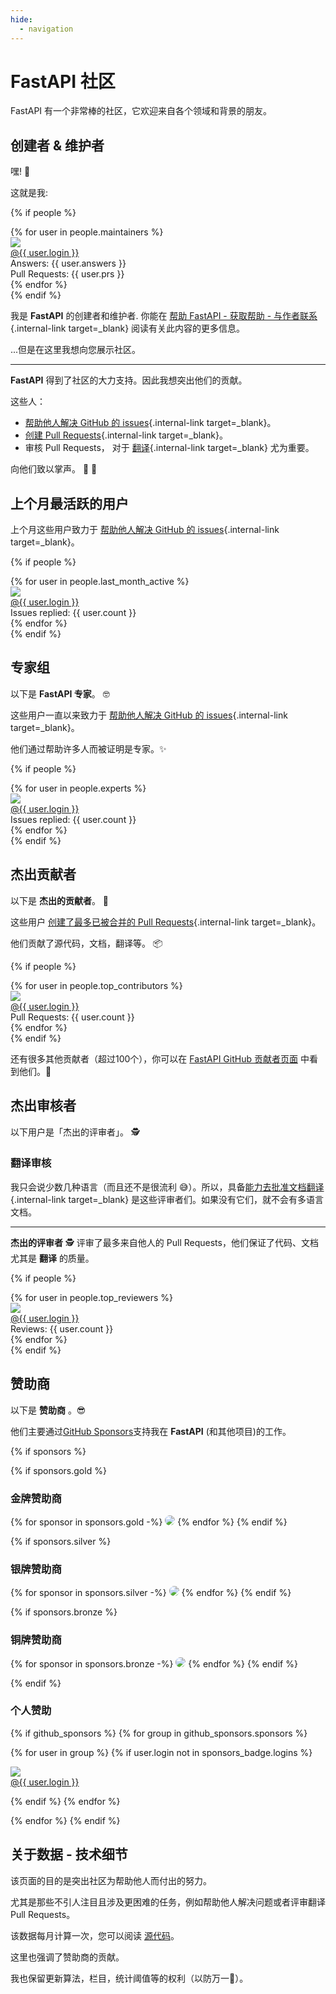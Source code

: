 ```yaml
---
hide:
  - navigation
---
```


# FastAPI 社区

FastAPI 有一个非常棒的社区，它欢迎来自各个领域和背景的朋友。

## 创建者 & 维护者

嘿! 👋

这就是我:

{% if people %}
<div class="user-list user-list-center">
{% for user in people.maintainers %}

<div class="user"><a href="{{ user.url }}" target="_blank"><div class="avatar-wrapper"><img src="{{ user.avatarUrl }}"/></div><div class="title">@{{ user.login }}</div></a> <div class="count">Answers: {{ user.answers }}</div><div class="count">Pull Requests: {{ user.prs }}</div></div>
{% endfor %}

</div>
{% endif %}

我是 **FastAPI** 的创建者和维护者. 你能在 [帮助 FastAPI - 获取帮助 - 与作者联系](help-fastapi.md#_2){.internal-link target=_blank} 阅读有关此内容的更多信息。

...但是在这里我想向您展示社区。

---

**FastAPI** 得到了社区的大力支持。因此我想突出他们的贡献。

这些人：

* [帮助他人解决 GitHub 的 issues](help-fastapi.md#github_1){.internal-link target=_blank}。
* [创建 Pull Requests](help-fastapi.md#pr){.internal-link target=_blank}。
* 审核 Pull Requests， 对于 [翻译](contributing.md#_8){.internal-link target=_blank} 尤为重要。

向他们致以掌声。 👏 🙇

## 上个月最活跃的用户

上个月这些用户致力于 [帮助他人解决 GitHub 的 issues](help-fastapi.md#github_1){.internal-link target=_blank}。

{% if people %}
<div class="user-list user-list-center">
{% for user in people.last_month_active %}

<div class="user"><a href="{{ user.url }}" target="_blank"><div class="avatar-wrapper"><img src="{{ user.avatarUrl }}"/></div><div class="title">@{{ user.login }}</div></a> <div class="count">Issues replied: {{ user.count }}</div></div>
{% endfor %}

</div>
{% endif %}

## 专家组

以下是 **FastAPI 专家**。 🤓

这些用户一直以来致力于 [帮助他人解决 GitHub 的 issues](help-fastapi.md#github_1){.internal-link target=_blank}。

他们通过帮助许多人而被证明是专家。✨

{% if people %}
<div class="user-list user-list-center">
{% for user in people.experts %}

<div class="user"><a href="{{ user.url }}" target="_blank"><div class="avatar-wrapper"><img src="{{ user.avatarUrl }}"/></div><div class="title">@{{ user.login }}</div></a> <div class="count">Issues replied: {{ user.count }}</div></div>
{% endfor %}

</div>
{% endif %}

## 杰出贡献者

以下是 **杰出的贡献者**。 👷

这些用户 [创建了最多已被合并的 Pull Requests](help-fastapi.md#pr){.internal-link target=_blank}。

他们贡献了源代码，文档，翻译等。 📦

{% if people %}
<div class="user-list user-list-center">
{% for user in people.top_contributors %}

<div class="user"><a href="{{ user.url }}" target="_blank"><div class="avatar-wrapper"><img src="{{ user.avatarUrl }}"/></div><div class="title">@{{ user.login }}</div></a> <div class="count">Pull Requests: {{ user.count }}</div></div>
{% endfor %}

</div>
{% endif %}

还有很多其他贡献者（超过100个），你可以在 <a href="https://github.com/tiangolo/fastapi/graphs/contributors" class="external-link" target="_blank">FastAPI GitHub 贡献者页面</a> 中看到他们。👷

## 杰出审核者

以下用户是「杰出的评审者」。 🕵️

### 翻译审核

我只会说少数几种语言（而且还不是很流利 😅）。所以，具备[能力去批准文档翻译](contributing.md#_8){.internal-link target=_blank} 是这些评审者们。如果没有它们，就不会有多语言文档。

---

**杰出的评审者** 🕵️ 评审了最多来自他人的 Pull Requests，他们保证了代码、文档尤其是 **翻译** 的质量。

{% if people %}
<div class="user-list user-list-center">
{% for user in people.top_reviewers %}

<div class="user"><a href="{{ user.url }}" target="_blank"><div class="avatar-wrapper"><img src="{{ user.avatarUrl }}"/></div><div class="title">@{{ user.login }}</div></a> <div class="count">Reviews: {{ user.count }}</div></div>
{% endfor %}

</div>
{% endif %}

## 赞助商

以下是 **赞助商** 。😎

他们主要通过<a href="https://github.com/sponsors/tiangolo" class="external-link" target="_blank">GitHub Sponsors</a>支持我在 **FastAPI** (和其他项目)的工作。

{% if sponsors %}

{% if sponsors.gold %}

### 金牌赞助商

{% for sponsor in sponsors.gold -%}
<a href="{{ sponsor.url }}" target="_blank" title="{{ sponsor.title }}"><img src="{{ sponsor.img }}" style="border-radius:15px"></a>
{% endfor %}
{% endif %}

{% if sponsors.silver %}

### 银牌赞助商

{% for sponsor in sponsors.silver -%}
<a href="{{ sponsor.url }}" target="_blank" title="{{ sponsor.title }}"><img src="{{ sponsor.img }}" style="border-radius:15px"></a>
{% endfor %}
{% endif %}

{% if sponsors.bronze %}

### 铜牌赞助商

{% for sponsor in sponsors.bronze -%}
<a href="{{ sponsor.url }}" target="_blank" title="{{ sponsor.title }}"><img src="{{ sponsor.img }}" style="border-radius:15px"></a>
{% endfor %}
{% endif %}

{% endif %}

### 个人赞助

{% if github_sponsors %}
{% for group in github_sponsors.sponsors %}

<div class="user-list user-list-center">

{% for user in group %}
{% if user.login not in sponsors_badge.logins %}

<div class="user"><a href="{{ user.url }}" target="_blank"><div class="avatar-wrapper"><img src="{{ user.avatarUrl }}"/></div><div class="title">@{{ user.login }}</div></a></div>

{% endif %}
{% endfor %}

</div>

{% endfor %}
{% endif %}

## 关于数据 - 技术细节

该页面的目的是突出社区为帮助他人而付出的努力。

尤其是那些不引人注目且涉及更困难的任务，例如帮助他人解决问题或者评审翻译 Pull Requests。

该数据每月计算一次，您可以阅读 <a href="https://github.com/tiangolo/fastapi/blob/master/.github/actions/people/app/main.py" class="external-link" target="_blank">源代码</a>。

这里也强调了赞助商的贡献。

我也保留更新算法，栏目，统计阈值等的权利（以防万一🤷）。
